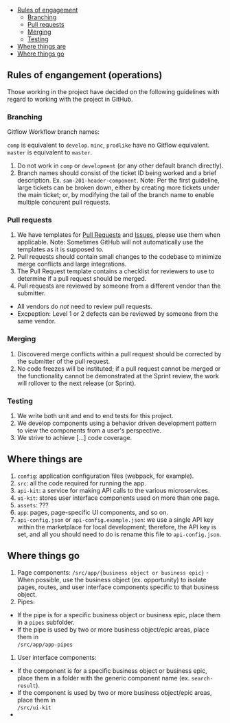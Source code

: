 
<ul>
  <li>
    <a href="rules-of-engagement">Rules of engagement</a>
    <ul>
      <li><a href="#branching">Branching</a></li>
      <li><a href="#pull-requests">Pull requests</a></li>
      <li><a href="#merging">Merging</a></li>
      <li><a href="#testing">Testing</a></li>
    </ul>
  </li>
  <li><a href="#where-things-are">Where things are</a></li>
  <li><a href="#where-things-go">Where things go</a></li>
</ul>

<h2 id="rules-of-engagement">Rules of engangement (operations)</h2>

Those working in the project have decided on the following guidelines with regard to working with the project in GitHub.

<h3 id="branching">Branching</h3>

Gitflow Workflow branch names:

`comp` is equivalent to `develop`.
`minc`, `prodlike` have no Gitflow equivalent.
`master` is equivalent to `master`. 

1. Do not work in `comp` or `development` (or any other default branch directly).
1. Branch names should consist of the ticket ID being worked and a brief description. Ex. `sam-201-header-component`. Note: Per the first guideline, large tickets can be broken down, either by creating more tickets under the main ticket; or, by modifying the tail of the branch name to enable multiple concurent pull requests.

<h3 id="pull-requests">Pull requests</h3>

1. We have templates for [Pull Requests](https://csp-github.sam.gov/GSA-IAE/sam-front-end/blob/comp/.github/PULL_REQUEST_TEMPLATE.md) and [Issues](https://csp-github.sam.gov/GSA-IAE/sam-front-end/blob/comp/.github/ISSUE_TEMPLATE.md), please use them when applicable. Note: Sometimes GitHub will not automatically use the templates as it is supposed to.
1. Pull requests should contain small changes to the codebase to minimize merge conflicts and large integrations.
1. The Pull Request template contains a checklist for reviewers to use to determine if a pull request should be merged.
1. Pull requests are reviewed by someone from a different vendor than the submitter.
  - All vendors do *not* need to review pull requests.
  - Excpeption: Level 1 or 2 defects can be reviewed by someone from the same vendor.

<h3 id="merging">Merging</h3>

1. Discovered merge conflicts within a pull request should be corrected by the submitter of the pull request.
1. No code freezes will be instituted; if a pull request cannot be merged or the functionality cannot be demonstrated at the Sprint review, the work will rollover to the next release (or Sprint).

<h3 id="testing">Testing</h3>

1. We write both unit and end to end tests for this project.
1. We develop components using a behavior driven development pattern to view the components from a user's perspective.
1. We strive to achieve [...] code coverage.

<h2 id="where-things-are">Where things are</h2>

1. `config`: application configuration files (webpack, for example).
2. `src`: all the code required for running the app.
  1. `api-kit`: a service for making API calls to the various microservices.
  2. `ui-kit`: stores user interface components used on more than one page.
  3. `assets`: ???
  4. `app`: pages, page-specific UI components, and so on.
3. `api-config.json` or `api-config.example.json`: we use a single API key within the marketplace for local development; therefore, the API key is set, and all you should need to do is rename this file to `api-config.json`.

<h2 id="where-things-go">Where things go</h2>

1. Page components: `/src/app/{business object or business epic}` - When possible, use the business object (ex. opportunity) to isolate pages, routes, and user interface components specific to that business object.
1. Pipes:
  - If the pipe is for a specific business object or business epic, place them in a `pipes` subfolder.
  - If the pipe is used by two or more business object/epic areas, place them in<br>`/src/app/app-pipes`
1. User interface components:
  - If the component is for a specific business object or business epic, place them in a folder with the generic component name (ex. `search-result`).
  - If the component is used by two or more business object/epic areas, place them in<br>`/src/ui-kit`
  - 
  
